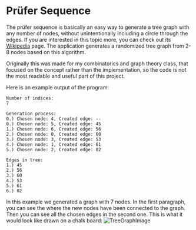 
# Prüfer Sequence

The prüfer sequence is basically an easy way to generate a tree graph with any number of nodes, without unintentionally including a circle through the edges. If you are interested in this topic more, you can check out its [Wikipedia](https://en.wikipedia.org/wiki/Pr%C3%BCfer_sequence) page. The application generates a randomized tree graph from 2-8 nodes based on this algorithm.

Originally this was made for my combinatorics and graph theory class, that focused on the concept rather than the implementation, so the code is not the most readable and useful part of this project.

Here is an example output of the program:
```
Number of indices:
7

Generation process:  
0.) Chosen node: 4, Created edge: --  
0.) Chosen node: 5, Created edge: 45  
1.) Chosen node: 6, Created edge: 56  
2.) Chosen node: 0, Created edge: 60  
3.) Chosen node: 3, Created edge: 53  
4.) Chosen node: 1, Created edge: 61  
5.) Chosen node: 2, Created edge: 02

Edges in tree:
1.) 45  
2.) 56  
3.) 60  
4.) 53  
5.) 61  
6.) 02
```
In this example we generated a graph with 7 nodes. In the first paragraph, you can see the where the new nodes have been connected to the graph. Then you can see all the chosen edges in the second one. This is what it would look like drawn on a chalk board:
![TreeGraphImage](/PrüferSequence/graph.png)
